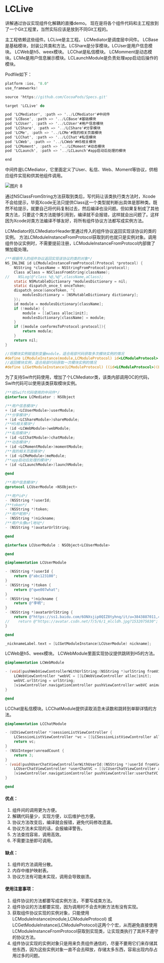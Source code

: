# LCLive
讲解通过协议实现组件化解耦的直播demo。
现在是将各个组件代码和主工程放到了一个Git工程里，当然实际应该是放到不同Git工程的。

主工程依赖这些组件。LCLive是主工程。 LCMediator是调度层中间件。 LCBase是基础模块，封装公共类和方法。LCShare是分享模块。LCUser是用户信息模块。 LCWeb是h5、weex模块。 LCChat是私信模块。 LCMomment是动态模块。LCMe是用户信息展示模块。LCLaunchModule是负责处理app启动后操作的模块。

Podfile如下：

```objective-c
platform :ios, '8.0'
use_frameworks!

source 'https://github.com/CocoaPods/Specs.git'

target 'LCLive' do

pod 'LCMediator', :path => '../LCMediator'#中间件
pod 'LCBase', :path => '../LCBase'#基础模块
pod 'LCUser', :path => '../LCUser'#用户信息模块
pod 'LCShare', :path => '../LCShare'#分享模块
pod 'LCMe', :path => '../LCMe'#我的相关页面模块
pod 'LCChat', :path => '../LCChat'#私信模块
pod 'LCWeb', :path => '../LCWeb'#H5相关模块
pod 'LCMoment', :path => '../LCMoment'#动态模块
pod 'LCLaunch', :path => '../LCLaunch'#app启动后处理的模块

end
```

中间件是LCMediator，它里面定义了User、私信、Web、Moment等协议，供相应组件实现和供其他组件调用。

![图片 8](https://raw.github.com/mlcldh/LCLive/master/images/图片8.png)

通过NSClassFromString方法获取到类后，写代码让该类执行类方法时，Xcode不会给提示，毕竟Xcode无法只提供Class这一个类型就判断出具体是那种类。既然不给提示，就要自己将代码复制过去，然后编译也没问题。但如果复制成了其他类方法，只要这个类方法能够引用到，编译就不会报错，这样就会出问题了。这样因为Xcode对类方法编译不够友好，将所有组件协议方法都写成实例方法。

LCMediator的LCMediatorHeader里通过传入的组件协议返回实现该协议的类的实例。 方法LCModuleInstanceFromProtocol获取到的也就只是实例对象。调用组件协议实例时，不需要提前注册，LCModuleInstanceFromProtocol内部做了懒加载处理。

```objective-c
/**根据传入的组件协议返回实现该协议的类的对象*/
NS_INLINE id LCModuleInstanceFromProtocol(Protocol *protocol) {
    NSString *className = NSStringFromProtocol(protocol);
    Class aClass = NSClassFromString(className);
//    NSLog(@"class %@,%@",className,aClass);
    static NSMutableDictionary *modulesDictionary = nil;
    static dispatch_once_t onceToken;
    dispatch_once(&onceToken, ^{
        modulesDictionary = [NSMutableDictionary dictionary];
    });
    id module = modulesDictionary[className];
    if (!module) {
        module = [[aClass alloc]init];
        modulesDictionary[className] = module;
    }
    if ([module conformsToProtocol:protocol]){
        return module;
    }
    return nil;
}

//将模块实例赋值到变量module，适合局部代码获取多次模块实例的情况
#define LCModuleInstance(module,LCModuleProtocol) id<LCModuleProtocol> module = LCModuleInstanceFromProtocol(@protocol(LCModuleProtocol));
//返回模块实例，适合局部代码获取一次模块实例的情况
#define LCGetModuleInstance(LCModuleProtocol) ((id<LCModuleProtocol>)(LCModuleInstanceFromProtocol(@protocol(LCModuleProtocol))))
```

为了支持Swift代码使用，增加了个LCMediator类，该类内部调用OC的代码，Swift代码可以使用该类获取模块实例。

```objective-c
/**给Swift代码使用的中间件*/
@interface LCMediator : NSObject

/**用户信息模块*/
+ (id <LCUserModule>)userModule;
/**分享模块*/
+ (id <LCShareModule>)shareModule;
/**H5相关模块*/
+ (id <LCWebModule>)webModule;
/**私信模块*/
+ (id <LCChatModule>)chatModule;
/**动态模块*/
+ (id <LCMomentModule>)momentModule;
/**我的相关页面模块*/
+ (id <LCMeModule>)meModule;
/**app启动后处理的模块*/
+ (id <LCLaunchModule>)launchModule;

@end
```

```objective-c
/**用户信息模块*/
@protocol LCUserModule <NSObject>

/**用户id*/
- (NSString *)userId;
/**token*/
- (NSString *)token;
/**用户昵称*/
- (NSString *)nickname;
/**用户头像url地址*/
- (NSString *)avatarUrlString;

@end
```



```objective-c
@interface LCUserModule : NSObject<LCUserModule>

@end
```



```objective-c
@implementation LCUserModule

- (NSString *)userId {
    return @"abc123100";
}
- (NSString *)token {
    return @"qwe007what";
}
- (NSString *)nickname {
    return @"李明";
}
- (NSString *)avatarUrlString {
    return @"https://ss1.baidu.com/6ONXsjip0QIZ8tyhnq/it/u=3843887011,4044287239&fm=173&app=25&f=JPEG?w=218&h=146&s=F81821D40331ABCC106BAA8003008088";
//    return @"https://avatar.csdn.net/7/5/6/1_mlcldh.jpg?1532075030";
}

@end
```

```objective-c
_nicknameLabel.text = [LCGetModuleInstance(LCUserModule) nickname];
```

LCWeb是h5、weex模块。 LCWebModule里面实现协议提供跳转到H5的方法。

```objective-c
@implementation LCWebModule

- (void)pushWebViewControllerWithUrlString:(NSString *)urlString fromViewController:(UIViewController *)viewController {
    LCWebViewController *webVC = [[LCWebViewController alloc]init];
    webVC.urlString = urlString;
    [viewController.navigationController pushViewController:webVC animated:YES];
}

@end
```

LCChat是私信模块。LCChatModule提供读取消息未读数和跳转到单聊详情的方法。

```objective-c
@implementation LCChatModule

- (UIViewController *)sessionListViewController {
    LCSessionListViewController *vc = [[LCSessionListViewController alloc]init];
    return vc;
}
- (NSUInteger)unreadCount {
    return 3;
}
- (void)pushUserChatViewControllerWithUserId:(NSString *)userId fromViewController:(UIViewController *)viewController {
    LCUserChatViewController *userChatVC = [[LCUserChatViewController alloc]init];
    [viewController.navigationController pushViewController:userChatVC animated:YES];
}

@end
```



#### 优点：

1. 组件间的调用更为方便。
2. 解耦代码量少，实现方便，以后维护也方便。
3. 协议方法改变后，编译就会报错，避免代码修改遗漏。
4. 协议方法未实现的话，会报编译警告。
5. 方法查找容易，调用高效。
6. 不需要注册即可调用。

#### 缺点：

1. 组件的方法调用分散。
2. 内存中维护映射表。
3. 协议方法有可能未实现，调用会导致崩溃。

#### 使用注意事项：

1. 组件协议的方法都要写成实例方法，不要写成类方法。
2. 组件协议的方法都要实现，因为调用时不会去判断方法有没有实现。
3. 获取组件协议实现的实例对象，只能使用LCModuleInstance(module,LCModuleProtocol) 或LCGetModuleInstance(LCModuleProtocol)这两个个宏，从而避免直接使用LCModuleInstanceFromProtocol获取到实现类，让实现类执行了其并不遵守的协议方法。
4. 组件协议实现的实例对象只是用来负责组件通信的，尽量不要用它们来存储其他东西，因为这些实例对象一直不会去释放，存储太多东西，容易出现内存占用过多的问题。

